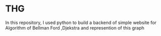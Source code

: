 # THG
In this repository, I used python to build a backend of simple website for Algorithm of Bellman Ford ,Djekstra and represention of this graph
